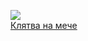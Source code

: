 ![](/books/sf_action/Николай%20Буянов/Клятва%20на%20мече.jpg)  
[Клятва на мече](/books/sf_action/Николай%20Буянов/Клятва%20на%20мече)